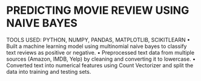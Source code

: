 # PREDICTING MOVIE REVIEW USING NAIVE BAYES
TOOLS USED: PYTHON, NUMPY, PANDAS, MATPLOTLIB, SCIKITLEARN
•	Built a machine learning model using multinomial naive bayes to classify text reviews as positive or negative.
•	Preprocessed text data from multiple sources (Amazon, IMDB, Yelp) by cleaning and converting it to lowercase.
•	Converted text into numerical features using Count Vectorizer and split the data into training and testing sets.

